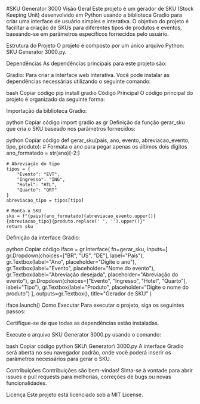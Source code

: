 #SKU Generator 3000
Visão Geral
Este projeto é um gerador de SKU (Stock Keeping Unit) desenvolvido em Python usando a biblioteca Gradio para criar uma interface de usuário simples e interativa. O objetivo do projeto é facilitar a criação de SKUs para diferentes tipos de produtos e eventos, baseando-se em parâmetros específicos fornecidos pelo usuário.

Estrutura do Projeto
O projeto é composto por um único arquivo Python: SKU Generator 3000.py.

Dependências
As dependências principais para este projeto são:

Gradio: Para criar a interface web interativa.
Você pode instalar as dependências necessárias utilizando o seguinte comando:

bash
Copiar código
pip install gradio
Código Principal
O código principal do projeto é organizado da seguinte forma:

Importação da biblioteca Gradio:

python
Copiar código
import gradio as gr
Definição da função gerar_sku que cria o SKU baseado nos parâmetros fornecidos:

python
Copiar código
def gerar_sku(pais, ano, evento, abreviacao_evento, tipo, produto):
    # Formata o ano para pegar apenas os últimos dois dígitos
    ano_formatado = str(ano)[-2:]

    # Abreviação do tipo
    tipos = {
        "Evento": "EVT",
        "Ingresso": "ING",
        "Hotel": "HTL",
        "Quarto": "QRT"
    }
    abreviacao_tipo = tipos[tipo]

    # Monta o SKU
    sku = f"{pais}{ano_formatado}{abreviacao_evento.upper()}{abreviacao_tipo}{produto.replace(' ', '').upper()}"
    return sku
Definição da interface Gradio:

python
Copiar código
iface = gr.Interface(
    fn=gerar_sku,
    inputs=[
        gr.Dropdown(choices=["BR", "US", "DE"], label="País"),
        gr.Textbox(label="Ano", placeholder="Digite o ano"),
        gr.Textbox(label="Evento", placeholder="Nome do evento"),
        gr.Textbox(label="Abreviação desejada", placeholder="Abreviação do evento"),
        gr.Dropdown(choices=["Evento", "Ingresso", "Hotel", "Quarto"], label="Tipo"),
        gr.Textbox(label="Produto", placeholder="Digite o nome do produto")
    ],
    outputs=gr.Textbox(),
    title="Gerador de SKU"
)

iface.launch()
Como Executar
Para executar o projeto, siga os seguintes passos:

Certifique-se de que todas as dependências estão instaladas.

Execute o arquivo SKU Generator 3000.py usando o comando:

bash
Copiar código
python SKU\ Generator\ 3000.py
A interface Gradio será aberta no seu navegador padrão, onde você poderá inserir os parâmetros necessários para gerar o SKU.

Contribuições
Contribuições são bem-vindas! Sinta-se à vontade para abrir issues e pull requests para melhorias, correções de bugs ou novas funcionalidades.

Licença
Este projeto está licenciado sob a MIT License.
